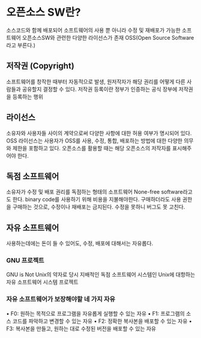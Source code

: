 # 오픈소스 SW란?
소스코드와 함께 배포되어 소프트웨어의 사용 뿐 아니라 수정 및 재배포가 가능한 소프트웨어
오픈소스SW와 관련한 다양한 라이선스가 존재
OSS(Open Source Software라고 부른다.)

## 저작권 (Copyright)
소프트웨어를 창작한 때부터 자동적으로 발생, 원저작자가 해당 권리를 어떻게 다른 사람들과 공유할지 결정할 수 있다.
저작권 등록이란 정부가 인증하는 공식 장부에 저작권을 등록하는 행위

## 라이선스
소유자와 사용자들 사이의 계약으로써 다양한 사항에 대한 허용 여부가 명시되어 있다.
OSS 라이선스는 사용자가 OSS를 사용, 수정, 통합, 배포하는 방법에 대한 다양한 의무와 제한을 포함하고 있다.
오픈소스를 활용할 때는 해당 오픈소스의 저작자를 표시해주어야 한다.

## 독점 소프트웨어
소유자가 수정 및 배포 권리를 독점하는 형태의 소프트웨어
None-free software라고도 한다.
binary code를 사용하기 위해 비용을 지불해야한다.
구매하더라도 사용 권한을 구매하는 것으로, 수정이나 재배포는 금지된다. 수정을 못하니 버그도 못 고친다.

## 자유 소프트웨어
사용하는데에는 돈이 들 수 있어도, 수정, 배포에 대해서는 자유롭다.
### GNU 프로젝트
GNU is Not Unix의 약자로 당시 지배적인 독점 소프트웨어 시스템인 Unix에 대항하는 자유 소프트웨어 시스템 프로젝트

### 자유 소프트웨어가 보장해야할 네 가지 자유
• F0: 원하는 목적으로 프로그램을 자유롭게 실행할 수 있는 자유 
• F1: 프로그램의 소스 코드를 파악하고 변경할 수 있는 자유 
• F2: 정확한 복사본을 배포할 수 있는 자유 
• F3: 복사본을 만들고, 원하는 대로 수정된 버전을 배포할 수 있는 자유